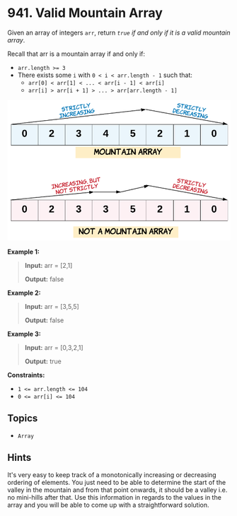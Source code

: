 # 941. Valid Mountain Array

Given an array of integers `arr`, return _`true` if and only if it is a valid mountain array_.

Recall that arr is a mountain array if and only if:

* `arr.length >= 3`
* There exists some `i` with `0 < i < arr.length - 1` such that:
  * `arr[0] < arr[1] < ... < arr[i - 1] < arr[i]`
  * `arr[i] > arr[i + 1] > ... > arr[arr.length - 1]`

![hint_valid_mountain_array](img/941_valid_mountain_array_hint_valid_mountain_array.png)

**Example 1:**

> **Input:** arr = \[2,1\]
>
> **Output:** false

**Example 2:**

> **Input:** arr = \[3,5,5\]
>
> **Output:** false

**Example 3:**

> **Input:** arr = \[0,3,2,1\]
>
> **Output:** true

**Constraints:**

* `1 <= arr.length <= 104`
* `0 <= arr[i] <= 104`

## Topics

* `Array`

## Hints

It's very easy to keep track of a monotonically increasing or decreasing ordering of elements. You just need to be able to determine the start of the valley in the mountain and from that point onwards, it should be a valley i.e. no mini-hills after that. Use this information in regards to the values in the array and you will be able to come up with a straightforward solution.
